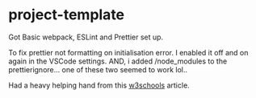 # project-template

Got Basic webpack, ESLint and Prettier set up.

To fix prettier not formatting on initialisation error. I enabled it off and on again in the VSCode settings. AND, i added /node_modules to the prettierignore... one of these two seemed to work lol..

Had a heavy helping hand from this <a href='https://www.w3schools.com/howto/howto_js_slideshow.asp'>w3schools</a> article.
